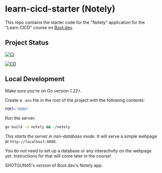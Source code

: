 # learn-cicd-starter (Notely)

This repo contains the starter code for the "Notely" application for the "Learn CICD" course on [Boot.dev](https://boot.dev).

## Project Status
[![CI](https://github.com/shotgun45/learn-cicd-starter/actions/workflows/ci.yml/badge.svg)](https://github.com/shotgun45/learn-cicd-starter/actions/workflows/ci.yml)

[![CD](https://github.com/shotgun45/learn-cicd-starter/actions/workflows/cd.yml/badge.svg)](https://github.com/shotgun45/learn-cicd-starter/actions/workflows/cd.yml)

## Local Development

Make sure you're on Go version 1.22+.

Create a `.env` file in the root of the project with the following contents:

```bash
PORT="8080"
```

Run the server:

```bash
go build -o notely && ./notely
```

*This starts the server in non-database mode.* It will serve a simple webpage at `http://localhost:8080`.

You do *not* need to set up a database or any interactivity on the webpage yet. Instructions for that will come later in the course!

SHOTGUN45's version of Boot.dev's Notely app.